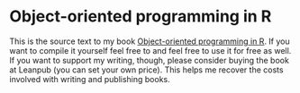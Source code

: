 # Object-oriented programming in R

This is the source text to my book [Object-oriented programming in R](https://leanpub.com/oop-in-r). If you want to compile it yourself feel free to and feel free to use it for free as well. If you want to support my writing, though, please consider buying the book at Leanpub (you can set your own price). This helps me recover the costs involved with writing and publishing books.
